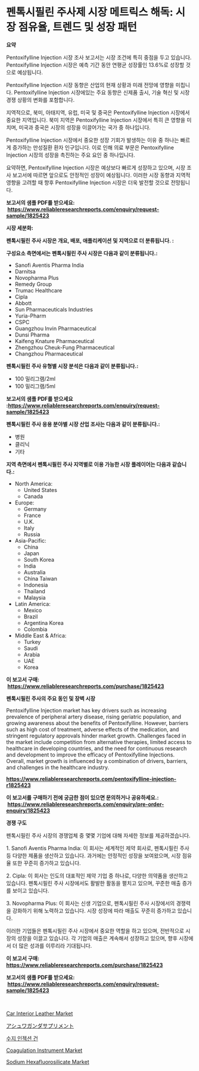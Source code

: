 <p><h1>펜톡시필린 주사제 시장 메트릭스 해독: 시장 점유율, 트렌드 및 성장 패턴</h1></p><p><strong>요약</strong></p>
<p><p>Pentoxifylline Injection 시장 조사 보고서는 시장 조건에 특히 중점을 두고 있습니다. Pentoxifylline Injection 시장은 예측 기간 동안 연평균 성장률인 13.6%로 성장할 것으로 예상됩니다.</p><p>Pentoxifylline Injection 시장 동향은 산업의 현재 상황과 미래 전망에 영향을 미칩니다. Pentoxifylline Injection 시장에있는 주요 동향은 신제품 출시, 기술 혁신 및 시장 경쟁 상황의 변화를 포함합니다.</p><p>지역적으로, 북미, 아태지역, 유럽, 미국 및 중국은 Pentoxifylline Injection 시장에서 중요한 지역입니다. 북미 지역은 Pentoxifylline Injection 시장에서 특히 큰 영향을 미치며, 미국과 중국은 시장의 성장을 이끌어가는 국가 중 하나입니다.</p><p>Pentoxifylline Injection 시장에서 중요한 성장 기회가 발생하는 이유 중 하나는 빠르게 증가하는 만성질환 환자 인구입니다. 이로 인해 의료 부문은 Pentoxifylline Injection 시장의 성장을 촉진하는 주요 요인 중 하나입니다.</p><p>요약하면, Pentoxifylline Injection 시장은 예상보다 빠르게 성장하고 있으며, 시장 조사 보고서에 따르면 앞으로도 안정적인 성장이 예상됩니다. 이러한 시장 동향과 지역적 영향을 고려할 때 향후 Pentoxifylline Injection 시장은 더욱 발전할 것으로 전망됩니다.</p></p>
<p><strong>보고서의 샘플 PDF를 받으세요: &nbsp;<a href="https://www.reliableresearchreports.com/enquiry/request-sample/1825423">https://www.reliableresearchreports.com/enquiry/request-sample/1825423</a></strong></p>
<p><strong>시장 세분화:</strong></p>
<p><strong> 펜톡시필린 주사 시장은 개요, 배포, 애플리케이션 및 지역으로 더 분류됩니다. :</strong></p>
<p><strong>구성요소 측면에서는 펜톡시필린 주사 시장은 다음과 같이 분류됩니다.:</strong></p>
<p><ul><li>Sanofi Aventis Pharma India</li><li>Darnitsa</li><li>Novopharma Plus</li><li>Remedy Group</li><li>Trumac Healthcare</li><li>Cipla</li><li>Abbott</li><li>Sun Pharmaceuticals Industries</li><li>Yuria-Pharm</li><li>CSPC</li><li>Guangzhou Invin Pharmaceutical</li><li>Dunsi Pharma</li><li>Kaifeng Knature Pharmaceutical</li><li>Zhengzhou Cheuk-Fung Pharmaceutical</li><li>Changzhou Pharmaceutical</li></ul></p>
<p><strong> 펜톡시필린 주사 유형별 시장 분석은 다음과 같이 분류됩니다.:</strong></p>
<p><ul><li>100 밀리그램/2ml</li><li>100 밀리그램/5ml</li></ul></p>
<p><strong>보고서의 샘플 PDF를 받으세요 :<a href="https://www.reliableresearchreports.com/enquiry/request-sample/1825423">https://www.reliableresearchreports.com/enquiry/request-sample/1825423</a></strong></p>
<p><strong> 펜톡시필린 주사 응용 분야별 시장 산업 조사는 다음과 같이 분류됩니다.:</strong></p>
<p><ul><li>병원</li><li>클리닉</li><li>기타</li></ul></p>
<p><strong>지역 측면에서 펜톡시필린 주사 지역별로 이용 가능한 시장 플레이어는 다음과 같습니다.:</strong></p>
<p><ul>
    <li>
        North America:
        <ul>
            <li>United States</li>
            <li>Canada</li>
        </ul>
    </li>
    <li>
        Europe:
        <ul>
            <li>Germany</li>
            <li>France</li>
            <li>U.K.</li>
            <li>Italy</li>
            <li>Russia</li>
        </ul>
    </li>
    <li>
        Asia-Pacific:
        <ul>
            <li>China</li>
            <li>Japan</li>
            <li>South Korea</li>
            <li>India</li>
            <li>Australia</li>
            <li>China Taiwan</li>
            <li>Indonesia</li>
            <li>Thailand</li>
            <li>Malaysia</li>
        </ul>
    </li>
    <li>
        Latin America:
        <ul>
            <li>Mexico</li>
            <li>Brazil</li>
            <li>Argentina Korea</li>
            <li>Colombia</li>
        </ul>
    </li>
    <li>
        Middle East & Africa:
        <ul>
            <li>Turkey</li>
            <li>Saudi</li>
            <li>Arabia</li>
            <li>UAE</li>
            <li>Korea</li>
        </ul>
    </li>
    </ul></p>
<p><strong>이 보고서 구매: &nbsp;<a href="https://www.reliableresearchreports.com/purchase/1825423">https://www.reliableresearchreports.com/purchase/1825423</a></strong></p>
<p><strong>펜톡시필린 주사의 주요 동인 및 장벽 시장</strong></p>
<p><p>Pentoxifylline Injection market has key drivers such as increasing prevalence of peripheral artery disease, rising geriatric population, and growing awareness about the benefits of Pentoxifylline. However, barriers such as high cost of treatment, adverse effects of the medication, and stringent regulatory approvals hinder market growth. Challenges faced in the market include competition from alternative therapies, limited access to healthcare in developing countries, and the need for continuous research and development to improve the efficacy of Pentoxifylline Injections. Overall, market growth is influenced by a combination of drivers, barriers, and challenges in the healthcare industry.</p></p>
<p><strong><a href="https://www.reliableresearchreports.com/pentoxifylline-injection-r1825423">https://www.reliableresearchreports.com/pentoxifylline-injection-r1825423</a></strong></p>
<p><strong>이 보고서를 구매하기 전에 궁금한 점이 있으면 문의하거나 공유하세요.: &nbsp;<a href="https://www.reliableresearchreports.com/enquiry/pre-order-enquiry/1825423">https://www.reliableresearchreports.com/enquiry/pre-order-enquiry/1825423</a></strong></p>
<p><strong>경쟁 구도</strong></p>
<p><p>펜톡시필린 주사 시장의 경쟁업체 중 몇몇 기업에 대해 자세한 정보를 제공하겠습니다. </p><p>1. Sanofi Aventis Pharma India: 이 회사는 세계적인 제약 회사로, 펜톡시필린 주사 등 다양한 제품을 생산하고 있습니다. 과거에는 안정적인 성장을 보여왔으며, 시장 점유율 또한 꾸준히 증가하고 있습니다. </p><p>2. Cipla: 이 회사는 인도의 대표적인 제약 기업 중 하나로, 다양한 의약품을 생산하고 있습니다. 펜톡시필린 주사 시장에서도 활발한 활동을 펼치고 있으며, 꾸준한 매출 증가를 보이고 있습니다. </p><p>3. Novopharma Plus: 이 회사는 신생 기업으로, 펜톡시필린 주사 시장에서의 경쟁력을 강화하기 위해 노력하고 있습니다. 시장 성장에 따라 매출도 꾸준히 증가하고 있습니다. </p><p>이러한 기업들은 펜톡시필린 주사 시장에서 중요한 역할을 하고 있으며, 전반적으로 시장의 성장을 이끌고 있습니다. 각 기업의 매출은 계속해서 성장하고 있으며, 향후 시장에서 더 많은 성과를 이루리라 기대됩니다.</p></p>
<p><strong>이 보고서 구매: &nbsp; <a href="https://www.reliableresearchreports.com/purchase/1825423">https://www.reliableresearchreports.com/purchase/1825423</a></strong></p>
<p><strong>보고서의 샘플 PDF를 받으세요: &nbsp;<a href="https://www.reliableresearchreports.com/enquiry/request-sample/1825423">https://www.reliableresearchreports.com/enquiry/request-sample/1825423</a></strong><strong></strong></p>
<p>&nbsp;</p>
<p><p><a href="https://issuu.com/reportprime-2/docs/car-interior-leather-market-size-2030.pptx">Car Interior Leather Market</a></p><p><a href="https://medium.com/@reyeshowell655/%E3%82%A2%E3%82%B7%E3%83%A5%E3%83%AF%E3%82%AC%E3%83%B3%E3%83%80%E3%82%B5%E3%83%97%E3%83%AA%E3%83%A1%E3%83%B3%E3%83%88%E5%B8%82%E5%A0%B4-%E3%82%BF%E3%82%A4%E3%83%97-%E3%82%A2%E3%83%97%E3%83%AA%E3%82%B1%E3%83%BC%E3%82%B7%E3%83%A7%E3%83%B3-%E3%81%8A%E3%82%88%E3%81%B3%E5%9C%B0%E7%90%86%E3%81%AB%E3%82%88%E3%82%8B%E5%8C%85%E6%8B%AC%E7%9A%84%E8%A9%95%E4%BE%A1-c991562abf6a">アシュワガンダサプリメント</a></p><p><a href="https://github.com/KellyLyncyh543964/Market-Research-Report-List-1/blob/main/986993731620.md">수지 인젝션 건</a></p><p><a href="https://unruly-ladybug-44b.notion.site/Coagulation-Instrument-Market-Trends-and-Market-Analysis-forecasted-for-period-2024-2031-4ca0c95914bf49cda55aeb48b4dc1061">Coagulation Instrument Market</a></p><p><a href="https://issuu.com/reportprime-2/docs/sodium-hexafluorosilicate-market-size-2030.pptx">Sodium Hexafluorosilicate Market</a></p></p>